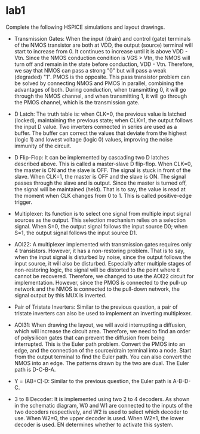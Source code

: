 # lab1
Complete the following HSPICE simulations and layout drawings.

- Transmission Gates: When the input (drain) and control (gate) terminals of the NMOS transistor are both at VDD, the output (source) terminal will start to increase from 0. It continues to increase until it is above VDD - Vtn. Since the NMOS conduction condition is VGS > Vtn, the NMOS will turn off and remain in the state before conduction, VDD - Vtn. Therefore, we say that NMOS can pass a strong "0" but will pass a weak (degraded) "1". PMOS is the opposite. This pass transistor problem can be solved by connecting NMOS and PMOS in parallel, combining the advantages of both. During conduction, when transmitting 0, it will go through the NMOS channel, and when transmitting 1, it will go through the PMOS channel, which is the transmission gate.

- D Latch: The truth table is: when CLK=0, the previous value is latched (locked), maintaining the previous state; when CLK=1, the output follows the input D value. Two inverters connected in series are used as a buffer. The buffer can correct the values that deviate from the highest (logic 1) and lowest voltage (logic 0) values, improving the noise immunity of the circuit.

- D Flip-Flop: It can be implemented by cascading two D latches described above. This is called a master-slave D flip-flop. When CLK=0, the master is ON and the slave is OFF. The signal is stuck in front of the slave. When CLK=1, the master is OFF and the slave is ON. The signal passes through the slave and is output. Since the master is turned off, the signal will be maintained (held). That is to say, the value is read at the moment when CLK changes from 0 to 1. This is called positive-edge trigger.

- Multiplexer: Its function is to select one signal from multiple input signal sources as the output. This selection mechanism relies on a selection signal. When S=0, the output signal follows the input source D0; when S=1, the output signal follows the input source D1.

- AOI22: A multiplexer implemented with transmission gates requires only 4 transistors. However, it has a non-restoring problem. That is to say, when the input signal is disturbed by noise, since the output follows the input source, it will also be disturbed. Especially after multiple stages of non-restoring logic, the signal will be distorted to the point where it cannot be recovered. Therefore, we changed to use the AOI22 circuit for implementation. However, since the PMOS is connected to the pull-up network and the NMOS is connected to the pull-down network, the signal output by this MUX is inverted.

- Pair of Tristate Inverters: Similar to the previous question, a pair of tristate inverters can also be used to implement an inverting multiplexer.

- AOI31: When drawing the layout, we will avoid interrupting a diffusion, which will increase the circuit area. Therefore, we need to find an order of polysilicon gates that can prevent the diffusion from being interrupted. This is the Euler path problem. Convert the PMOS into an edge, and the connection of the source/drain terminal into a node. Start from the output terminal to find the Euler path. You can also convert the NMOS into an edge. The patterns drawn by the two are dual. The Euler path is D-C-B-A.

- Y = (AB+C)⋅D: Similar to the previous question, the Euler path is A-B-D-C.

- 3 to 8 Decoder: It is implemented using two 2 to 4 decoders. As shown in the schematic diagram, W0 and W1 are connected to the inputs of the two decoders respectively, and W2 is used to select which decoder to use. When W2=0, the upper decoder is used. When W2=1, the lower decoder is used. EN determines whether to activate this system.